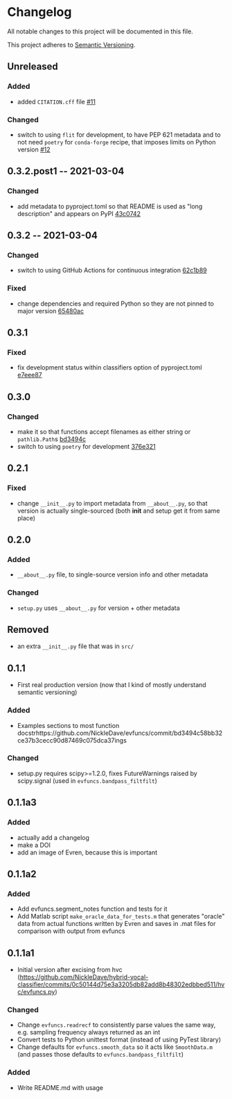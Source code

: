# Changelog
All notable changes to this project will be documented in this file.

This project adheres to [Semantic Versioning](https://semver.org/spec/v2.0.0.html).

## Unreleased
### Added
- added `CITATION.cff` file
  [#11](https://github.com/NickleDave/evfuncs/pull/11)

### Changed
- switch to using `flit` for development, to have PEP 621 metadata 
  and to not need `poetry` for `conda-forge` recipe, 
  that imposes limits on Python version
  [#12](https://github.com/NickleDave/evfuncs/pull/12)

## 0.3.2.post1 -- 2021-03-04
### Changed
- add metadata to pyproject.toml so that README is used as "long description" 
  and appears on PyPI
  [43c0742](https://github.com/NickleDave/evfuncs/commit/43c07428b8237b81bd0b80c61b5b27950ebb11bc)

## 0.3.2 -- 2021-03-04
### Changed
- switch to using GitHub Actions for continuous integration
  [62c1b89](https://github.com/NickleDave/evfuncs/commit/62c1b89a5bbcf12ac8c6929c79e46a9e966d7d47)

### Fixed
- change dependencies and required Python so they are not pinned to major version
  [65480ac](https://github.com/NickleDave/evfuncs/commit/65480ac3c50df6533284f57933134d9e34277086)

## 0.3.1
### Fixed
- fix development status within classifiers option of pyproject.toml
  [e7eee87](https://github.com/NickleDave/evfuncs/commit/e7eee870e3f1dc519acf5e6bd658b3c802a05841)

## 0.3.0
### Changed
- make it so that functions accept filenames as either string or `pathlib.Path`s
  [bd3494c](https://github.com/NickleDave/evfuncs/commit/bd3494c58bb32ce37b3cecc90d87469c075dca37)
- switch to using `poetry` for development
  [376e321](https://github.com/NickleDave/evfuncs/commit/376e3211ae6dc3e6a260c4da7967207f705634de)

## 0.2.1
### Fixed
- change `__init__.py` to import metadata from `__about__.py`, so that version 
is actually single-sourced (both __init__ and setup get it from same place)

## 0.2.0
### Added
- `__about__.py` file, to single-source version info and other metadata

### Changed
- `setup.py` uses `__about__.py` for version + other metadata

## Removed
- an extra `__init__.py` file that was in `src/`

## 0.1.1
- First real production version (now that I kind of mostly understand semantic versioning)
### Added
- Examples sections to most function docstrhttps://github.com/NickleDave/evfuncs/commit/bd3494c58bb32ce37b3cecc90d87469c075dca37ings

### Changed
- setup.py requires scipy>=1.2.0, fixes FutureWarnings raised by scipy.signal 
  (used in `evfuncs.bandpass_filtfilt`)

## 0.1.1a3
### Added
- actually add a changelog
- make a DOI
- add an image of Evren, because this is important

## 0.1.1a2
### Added
- Add evfuncs.segment_notes function and tests for it
- Add Matlab script `make_oracle_data_for_tests.m` that generates "oracle" data from 
actual functions written by Evren and saves in .mat files for comparison with output
from evfuncs

## 0.1.1a1
- Initial version after excising from hvc (https://github.com/NickleDave/hybrid-vocal-classifier/commits/0c50144d75e3a3205db82add8b48302edbbed511/hvc/evfuncs.py)
### Changed
- Change `evfuncs.readrecf` to consistently parse values the same way, e.g. sampling frequency always returned as an int
- Convert tests to Python unittest format (instead of using PyTest library)
- Change defaults for `evfuncs.smooth_data` so it acts like `SmoothData.m` (and passes those defaults to `evfuncs.bandpass_filtfilt`)
### Added
- Write README.md with usage
